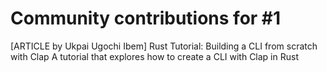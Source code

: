 # Community contributions for #1

[ARTICLE by Ukpai Ugochi Ibem] Rust Tutorial: Building a CLI from scratch with Clap
A tutorial that explores how to create a CLI with Clap in Rust
